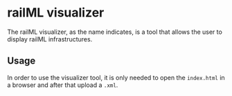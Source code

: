 # railML visualizer

The railML visualizer, as the name indicates, is a tool that allows the user to display railML infrastructures.

## Usage

In order to use the visualizer tool, it is only needed to open the `index.html` in a browser and after that upload a `.xml`.
